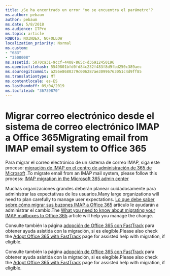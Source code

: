 ```yaml
---
title: ¿Se ha encontrado un error "no se encuentra el parámetro"?
ms.author: pebaum
author: pebaum
ms.date: 5/8/2018
ms.audience: ITPro
ms.topic: article
ROBOTS: NOINDEX, NOFOLLOW
localization_priority: Normal
ms.custom:
- "683"
- "3500008"
ms.assetid: 5070ca31-9ccf-4408-865c-d36912450196
ms.openlocfilehash: 5549801bfd0fd84c232f483f8d9fbd250c389aec
ms.sourcegitcommit: a256e8680379c006287ae30996763051c4d9ff85
ms.translationtype: MT
ms.contentlocale: es-ES
ms.lasthandoff: 09/04/2019
ms.locfileid: "36739870"
---
```

# <a name="migrating-email-from-imap-email-system-to-office-365"></a><span data-ttu-id="4ed5e-102">Migrar correo electrónico desde el sistema de correo electrónico IMAP a Office 365</span><span class="sxs-lookup"><span data-stu-id="4ed5e-102">Migrating email from IMAP email system to Office 365</span></span>

<span data-ttu-id="4ed5e-103">Para migrar el correo electrónico de un sistema de correo IMAP, siga este proceso: [migración de IMAP en el centro de administración de 365 de Microsoft](https://docs.microsoft.com/Exchange/mailbox-migration/migrating-imap-mailboxes/imap-migration-in-the-admin-center) .</span><span class="sxs-lookup"><span data-stu-id="4ed5e-103">To migrate email from an IMAP mail system, please follow this process: [IMAP migration in the Microsoft 365 admin center](https://docs.microsoft.com/Exchange/mailbox-migration/migrating-imap-mailboxes/imap-migration-in-the-admin-center)</span></span>
  
<span data-ttu-id="4ed5e-104">Muchas organizaciones grandes deberán planear cuidadosamente para administrar las expectativas de los usuarios.</span><span class="sxs-lookup"><span data-stu-id="4ed5e-104">Many large organizations will need to plan carefully to manage user expectations.</span></span> <span data-ttu-id="4ed5e-105">[Lo que debe saber sobre cómo migrar sus buzones IMAP a Office 365](https://docs.microsoft.com/Exchange/mailbox-migration/migrating-imap-mailboxes/migrating-imap-mailboxes) artículo le ayudarán a administrar el cambio.</span><span class="sxs-lookup"><span data-stu-id="4ed5e-105">The [What you need to know about migrating your IMAP mailboxes to Office 365](https://docs.microsoft.com/Exchange/mailbox-migration/migrating-imap-mailboxes/migrating-imap-mailboxes) article will help you manage the change.</span></span>

<span data-ttu-id="4ed5e-106">Consulte también la página [adopción de Office 365 con FastTrack](https://www.microsoft.com/fasttrack/microsoft-365/office-365) para obtener ayuda asistida con la migración, si es elegible.</span><span class="sxs-lookup"><span data-stu-id="4ed5e-106">Please also check the [Adopt Office 365 with FastTrack](https://www.microsoft.com/fasttrack/microsoft-365/office-365) page for assisted help with migration, if eligible.</span></span>
  

<span data-ttu-id="4ed5e-107">Consulte también la página [adopción de Office 365 con FastTrack](https://www.microsoft.com/fasttrack/microsoft-365/office-365) para obtener ayuda asistida con la migración, si es elegible.</span><span class="sxs-lookup"><span data-stu-id="4ed5e-107">Please also check the [Adopt Office 365 with FastTrack](https://www.microsoft.com/fasttrack/microsoft-365/office-365) page for assisted help with migration, if eligible.</span></span>
  